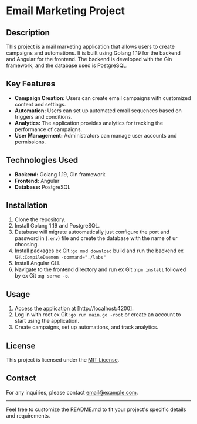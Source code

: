 # Email Marketing Project


## Description

This project is a mail marketing application that allows users to create campaigns and automations. It is built using Golang 1.19 for the backend and Angular for the frontend. The backend is developed with the Gin framework, and the database used is PostgreSQL.

## Key Features

- **Campaign Creation:** Users can create email campaigns with customized content and settings.
- **Automation:** Users can set up automated email sequences based on triggers and conditions.
- **Analytics:** The application provides analytics for tracking the performance of campaigns.
- **User Management:** Administrators can manage user accounts and permissions.

## Technologies Used

- **Backend:** Golang 1.19, Gin framework
- **Frontend:** Angular
- **Database:** PostgreSQL

## Installation

1. Clone the repository.
2. Install Golang 1.19 and PostgreSQL.
3. Database will migrate autoomatically just configure the port and password in (`.env`) file and create the database with the name of ur choosing.
4. Install packages ex Git :```go mod download``` build and run the backend ex Git :```CompileDaemon -command="./labs"```
5. Install Angular CLI.
6. Navigate to the frontend directory and run ex Git :```npm install``` followed by ex Git :```ng serve -o```.


## Usage

1. Access the application at [http://localhost:4200].
2. Log in with root ex Git :```go run main.go -root``` or create an account to start using the application.
3. Create campaigns, set up automations, and track analytics.

## License

This project is licensed under the [MIT License](LICENSE).

## Contact

For any inquiries, please contact [email@example.com](mailto:email@example.com).

---

Feel free to customize the README.md to fit your project's specific details and requirements.
